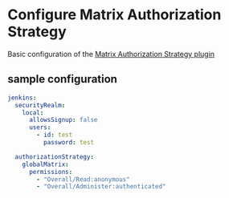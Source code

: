# Configure Matrix Authorization Strategy

Basic configuration of the [Matrix Authorization Strategy plugin](https://plugins.jenkins.io/matrix-auth)

## sample configuration

```yaml
jenkins:
  securityRealm:
    local:
      allowsSignup: false
      users:
        - id: test
          password: test

  authorizationStrategy:
    globalMatrix:
      permissions:
        - "Overall/Read:anonymous"
        - "Overall/Administer:authenticated"
```
